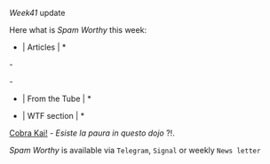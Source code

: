 *Week41* update

Here what is _Spam Worthy_ this week:

* \| Articles \| *

[]() \- 

[]() \-

* \| From the Tube \| *



* \| WTF section \| *

[Cobra Kai!](https://www.youtube.com/watch?v=5MC1dFvCmC8&ab_channel=ONEMedia) \- _Esiste la paura in questo dojo_ \?\!\. 

_Spam Worthy_ is available via `Telegram`, `Signal` or weekly `News letter`
